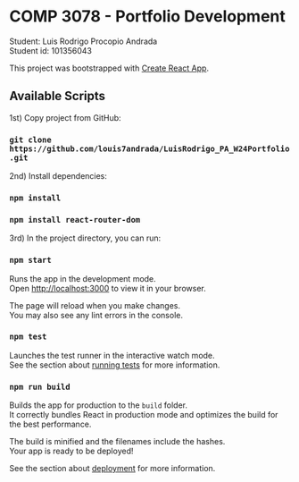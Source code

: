 # COMP 3078 - Portfolio Development

Student: Luis Rodrigo Procopio Andrada\
Student id: 101356043

This project was bootstrapped with [Create React App](https://github.com/facebook/create-react-app).

## Available Scripts

1st) Copy project from GitHub:
### `git clone https://github.com/louis7andrada/LuisRodrigo_PA_W24Portfolio.git`


2nd) Install dependencies:

### `npm install`
### `npm install react-router-dom`

3rd) In the project directory, you can run:

### `npm start`

Runs the app in the development mode.\
Open [http://localhost:3000](http://localhost:3000) to view it in your browser.

The page will reload when you make changes.\
You may also see any lint errors in the console.

### `npm test`

Launches the test runner in the interactive watch mode.\
See the section about [running tests](https://facebook.github.io/create-react-app/docs/running-tests) for more information.

### `npm run build`

Builds the app for production to the `build` folder.\
It correctly bundles React in production mode and optimizes the build for the best performance.

The build is minified and the filenames include the hashes.\
Your app is ready to be deployed!

See the section about [deployment](https://facebook.github.io/create-react-app/docs/deployment) for more information.